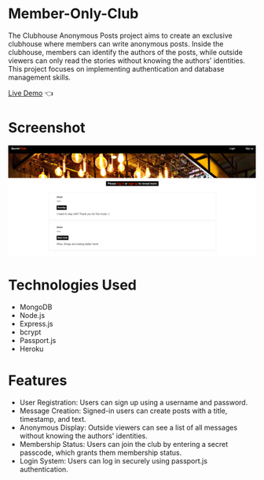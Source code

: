 # Member-Only-Club

The Clubhouse Anonymous Posts project aims to create an exclusive clubhouse where members can write anonymous posts. Inside the clubhouse, members can identify the authors of the posts, while outside viewers can only read the stories without knowing the authors' identities. This project focuses on implementing authentication and database management skills.

[Live Demo](https://members-only-club-production.up.railway.app/) :point_left:

# Screenshot

![Screenshot](./public/images/screenshot.PNG)

# Technologies Used

- MongoDB
- Node.js
- Express.js
- bcrypt
- Passport.js
- Heroku

# Features

- User Registration: Users can sign up using a username and password.
- Message Creation: Signed-in users can create posts with a title, timestamp, and text.
- Anonymous Display: Outside viewers can see a list of all messages without knowing the authors' identities.
- Membership Status: Users can join the club by entering a secret passcode, which grants them membership status.
- Login System: Users can log in securely using passport.js authentication.





